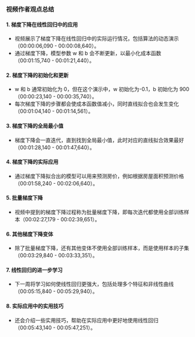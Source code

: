 ### 视频作者观点总结

#### 1. 梯度下降在线性回归中的应用

- 视频展示了梯度下降在线性回归中的实际运行情况，包括算法的动态演示（00:00:06,090 - 00:00:08,640）。
- 通过梯度下降，模型参数 w 和 b 会不断更新，以最小化成本函数（00:01:15,740 - 00:01:21,440）。

#### 2. 梯度下降的初始化和更新

- w 和 b 通常初始化为 0，但在这个演示中，w 初始化为-0.1，b 初始化为 900（00:00:23,140 - 00:00:35,740）。
- 每次梯度下降的步骤都会使成本函数值减小，同时直线拟合也会发生变化（00:01:04,140 - 00:01:14,561）。

#### 3. 梯度下降的全局最小值

- 梯度下降会一直迭代，直到找到全局最小值，此时对应的直线拟合效果最好（00:01:28,140 - 00:01:47,640）。

#### 4. 梯度下降的实际应用

- 通过梯度下降拟合出的模型可以用来预测房价，例如根据房屋面积预测价格（00:01:58,240 - 00:02:06,640）。

#### 5. 批量梯度下降

- 视频中提到的梯度下降过程称为批量梯度下降，即每次迭代都使用全部训练样本（00:02:27,179 - 00:02:39,651）。

#### 6. 其他梯度下降变体

- 除了批量梯度下降，还有其他变体不使用全部训练样本，而是使用样本的子集（00:03:29,840 - 00:03:33,351）。

#### 7. 线性回归的进一步学习

- 下一周将学习如何使线性回归更强大，包括处理多个特征和非线性曲线（00:05:15,840 - 00:05:29,940）。

#### 8. 实际应用中的实用技巧

- 还会介绍一些实用技巧，帮助在实际应用中更好地使用线性回归（00:05:43,140 - 00:05:47,251）。

